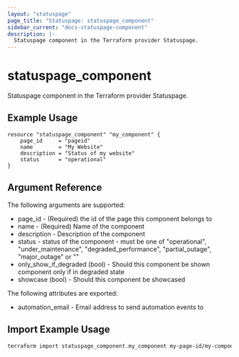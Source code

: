 ```yaml
---
layout: "statuspage"
page_title: "Statuspage: statuspage_component"
sidebar_current: "docs-statuspage-component"
description: |-
  Statuspage component in the Terraform provider Statuspage.
---
```


# statuspage_component

Statuspage component in the Terraform provider Statuspage.

## Example Usage

```hcl
resource "statuspage_component" "my_component" {
    page_id     = "pageid"
    name        = "My Website"
    description = "Status of my website"
    status      = "operational"
}
```

## Argument Reference

The following arguments are supported:

 * page_id - (Required) the id of the page this component belongs to
 * name - (Required) Name of the component
 * description - Description of the component
 * status - status of the component - must be one of "operational", "under_maintenance", "degraded_performance", "partial_outage", "major_outage" or ""
 * only_show_if_degraded (bool) - Should this component be shown component only if in degraded state
 * showcase (bool) - Should this component be showcased

The following attributes are exported:

 * automation_email - Email address to send automation events to

## Import Example Usage

```sh
terraform import statuspage_component.my_component my-page-id/my-component-id
```

